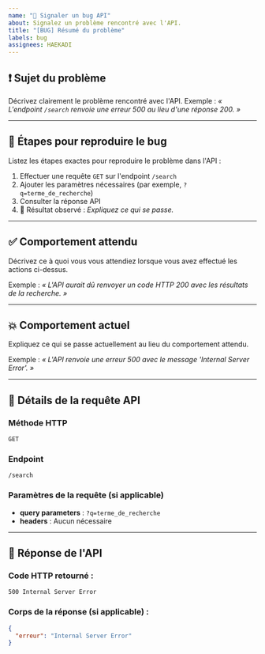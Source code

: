 ```yaml
---
name: "🐞 Signaler un bug API"
about: Signalez un problème rencontré avec l'API.
title: "[BUG] Résumé du problème"
labels: bug
assignees: HAEKADI
---
```


## ❗ Sujet du problème

Décrivez clairement le problème rencontré avec l'API.
Exemple : *« L'endpoint `/search` renvoie une erreur 500 au lieu d'une réponse 200. »*

---

## 🔁 Étapes pour reproduire le bug

Listez les étapes exactes pour reproduire le problème dans l'API :

1. Effectuer une requête `GET` sur l'endpoint `/search`
2. Ajouter les paramètres nécessaires (par exemple, `?q=terme_de_recherche`)
3. Consulter la réponse API
4. 🚨 Résultat observé : *Expliquez ce qui se passe.*

---

## ✅ Comportement attendu

Décrivez ce à quoi vous vous attendiez lorsque vous avez effectué les actions ci-dessus.

Exemple : *« L'API aurait dû renvoyer un code HTTP 200 avec les résultats de la recherche. »*

---

## 💥 Comportement actuel

Expliquez ce qui se passe actuellement au lieu du comportement attendu.

Exemple : *« L'API renvoie une erreur 500 avec le message 'Internal Server Error'. »*

---

## 📝 Détails de la requête API

### Méthode HTTP
`GET`

### Endpoint
`/search`

### Paramètres de la requête (si applicable)
- **query parameters** : `?q=terme_de_recherche`
- **headers** : Aucun nécessaire

---

## 📄 Réponse de l'API

### Code HTTP retourné :
`500 Internal Server Error`

### Corps de la réponse (si applicable) :
```json
{
  "erreur": "Internal Server Error"
}
